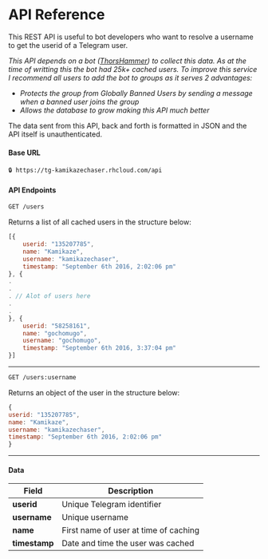 # API Reference

This REST API is useful to bot developers who want to resolve a username to get the userid of a Telegram user.

_This API depends on a bot ([ThorsHammer](https://telegram.me/ThorsHammerBot)) to collect this data. As at the time of writting this the bot had 25k+ cached users. To improve this service I recommend all users to add the bot to groups as it serves 2 advantages:_
- _Protects the group from Globally Banned Users by sending a message when a banned user joins the group_
- _Allows the database to grow making this API much better_

 The data sent from this API, back and forth is formatted in JSON and the API itself is unauthenticated.
 
 #### Base URL
 
 ```
🔒 https://tg-kamikazechaser.rhcloud.com/api
```


#### API Endpoints


```bash
GET /users
```
Returns a list of all cached users in the structure below:

```javascript
[{
	userid: "135207785",
	name: "Kamikaze",
	username: "kamikazechaser",
	timestamp: "September 6th 2016, 2:02:06 pm"
}, {
.
.
. // Alot of users here 
.
.
}, {
	userid: "58258161",
	name: "gochomugo",
	username: "gochomugo",
	timestamp: "September 6th 2016, 3:37:04 pm"
}]

```
**************************************************************************
```bash
GET /users:username
```
Returns an object of the user in the structure below:
```javascript
{
userid: "135207785",
name: "Kamikaze",
username: "kamikazechaser",
timestamp: "September 6th 2016, 2:02:06 pm"
}
````

*************************************************************************
#### Data

Field | Description 
--- | --- 
**userid** | Unique Telegram identifier
**username** | Unique username
**name** | First name of user at time of caching
**timestamp** | Date and time the user was cached